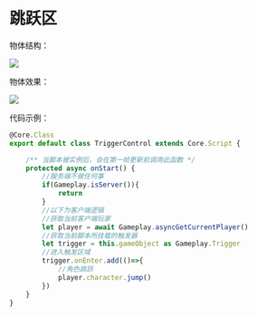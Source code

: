 #  跳跃区

物体结构：

![](https://wstatic-a1.233leyuan.com/productdocs/static/boxcn0D7r80LhE6f4j5M8OQ9tSQ.png)

物体效果：

![](https://wstatic-a1.233leyuan.com/productdocs/static/boxcnW4DjLVOte6Ua65eUWSbePc.gif)

代码示例：

```ts
@Core.Class
export default class TriggerControl extends Core.Script {

    /** 当脚本被实例后，会在第一帧更新前调用此函数 */
    protected async onStart() {
        //服务端不做任何事
        if(Gameplay.isServer()){
            return
        }
        //以下为客户端逻辑
        //获取当前客户端玩家
        let player = await Gameplay.asyncGetCurrentPlayer()
        //获取当前脚本所挂载的触发器
        let trigger = this.gameObject as Gameplay.Trigger
        //进入触发区域
        trigger.onEnter.add(()=>{
            //角色跳跃
            player.character.jump()
        })
    }
}
```
